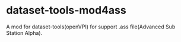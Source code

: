 # dataset-tools-mod4ass
A mod for dataset-tools(openVPI) for support .ass file(Advanced Sub Station Alpha).

